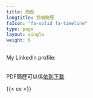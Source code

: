 ```yaml
---
title: 簡歷
longtitle: 我嘅簡歷
faIcon: "fa-solid fa-timeline"
type: page
layout: single
weight: 6
---
```


My LinkedIn profile: [<span class="fab fa-linkedin fa-2xl" title="My Linkedin profile" aria-hidden="true"></a></span>](https://www.linkedin.com/in/henry-leung-2664b3259/)
<br>
<br>
<div id="pdf-container">
<object class="pdf" data="/assets/cvpdf/CV_HWLeung.pdf" width="100%" height="800">PDF簡歷可以係<a href="/assets/cvpdf/CV_HWLeung.pdf">依到下載</a>
</div>

<!-- Warning text for mobile devices -->
<div id="mobile-warning" style="display: None">
PDF簡歷可以係<a href="/assets/cvpdf/CV_HWLeung.pdf">依到下載</a>
</div>

{{< cv >}}
